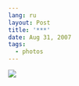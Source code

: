 ```yaml
---
lang: ru
layout: Post
title: '***'
date: Aug 31, 2007
tags:
  - photos
---
```


![](http://wow.sapegin.me/3J0S0q2z2g2C/Sapegin-Artem-20D-2007-05-26-344-4433.jpg)

